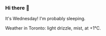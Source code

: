 ### Hi there :wave:

It's Wednesday! I'm probably sleeping.

Weather in Toronto: light drizzle, mist, at +1°C.
